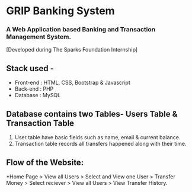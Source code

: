 # GRIP Banking System   
   
### A Web Application based Banking and Transaction Management System.  
[Developed during The Sparks Foundation Internship]

## Stack used - 
* Front-end : HTML, CSS, Bootstrap & Javascript 
* Back-end : PHP 
* Database : MySQL   

## Database contains two Tables- Users Table & Transaction Table 
1. User table have basic fields such as name, email & current balance. 
2. Transaction table records all transfers happened along with their time.  

## Flow of the Website: 
*Home Page > View all Users > Select and View one User > Transfer Money > Select reciever > View all Users > View Transfer History.
